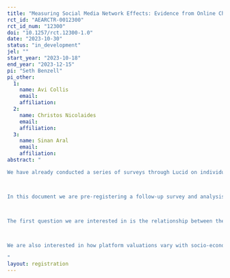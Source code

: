 ```yaml
---
title: "Measuring Social Media Network Effects: Evidence from Online Choice Experiments"
rct_id: "AEARCTR-0012300"
rct_id_num: "12300"
doi: "10.1257/rct.12300-1.0"
date: "2023-10-30"
status: "in_development"
jel: ""
start_year: "2023-10-18"
end_year: "2023-12-15"
pi: "Seth Benzell"
pi_other:
  1:
    name: Avi Collis
    email: 
    affiliation: 
  2:
    name: Christos Nicolaides
    email: 
    affiliation: 
  3:
    name: Sinan Aral
    email: 
    affiliation: 
abstract: "
We have already conducted a series of surveys through Lucid on individuals’ demographics, connections on a digital platform, and their valuations of these connections and digital platforms. 

In this document we are pre-registering a follow-up survey and analysis plan. The survey will collect information on 2,500 users of each of four popular social media platforms (Instagram, Facebook, Twitter/X, and LinkedIn), with a focus on their number of contacts, valuation of the platform, social media usage, and other socio-economic and demographic information. 

The first question we are interested in is the relationship between the number of contacts and platform valuation. Our main specification will be a linear regression with an intercept term. In secondary specifications we will replace the number of contacts with the log of the number of contacts, and include additional linear controls. 

We are also interested in how platform valuations vary with socio-economic, demographic and platform usage characteristics, as well as question framing. Our main analysis will first select covariates (and their interactions) with explanatory power using LASSO. We will then run a regression of platform valuation on the LASSO selected coefficients and interactions. As secondary specifications, we will estimate how the average platform valuation varies by demographically defined sub-groups. 
"
layout: registration
---
```



